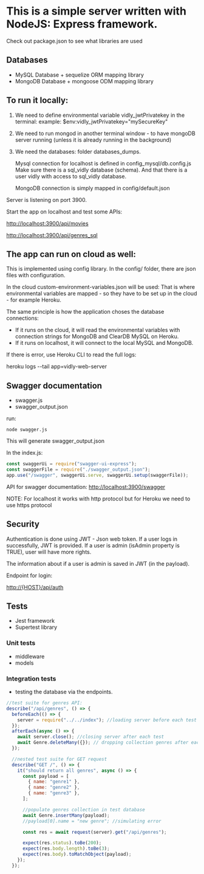 # This is a simple server written with NodeJS: Express framework.

Check out package.json to see what libraries are used

## Databases

- MySQL Database + sequelize ORM mapping library
- MongoDB Database + mongoose ODM mapping library

## To run it locally:

1. We need to define environmental variable vidly_jwtPrivatekey in the terminal: example:
   $env:vidly_jwtPrivatekey="mySecureKey"

2. We need to run mongod in another terminal window - to have mongoDB server running (unless it is already running in the background)

3. We need the databases: folder databases_dumps.
   
   Mysql connection for localhost is defined in config_mysql/db.config.js
   Make sure there is a sql_vidly database (schema). And that there is a user vidly with access to sql_vidly database.
   
   MongoDB connection is simply mapped in config/default.json

Server is listening on port 3900.

Start the app on localhost and test some APIs:

<http://localhost:3900/api/movies>

<http://localhost:3900/api/genres_sql>

## The app can run on cloud as well:

This is implemented using config library. In the config/ folder, there are json files with configuration.

In the cloud custom-environment-variables.json will be used:
That is where environmental variables are mapped - so they have to be set up in the cloud - for example Heroku.

The same principle is how the application choses the database connections:
- If it runs on the cloud, it will read the environmental variables with connection strings for MongoDB and ClearDB MySQL on Heroku.
- If it runs on localhost, it will connect to the local MySQL and MongoDB.

If there is error, use Heroku CLI to read the full logs:

heroku logs --tail app=vidly-web-server

## Swagger documentation

- swagger.js
- swagger_output.json

run:
```
node swagger.js
```

This will generate swagger_output.json

In the index.js:

```javascript
const swaggerUi = require("swagger-ui-express");
const swaggerFile = require("./swagger_output.json");
app.use("/swagger", swaggerUi.serve, swaggerUi.setup(swaggerFile));
```

API for swagger documentation:
<http://localhost:3900/swagger>

NOTE: For localhost it works with http protocol but for Heroku we need to use https protocol

## Security

Authentication is done using JWT - Json web token. If a user logs in successfully, JWT is provided. If a user is admin (isAdmin property is TRUE), user will have more rights. 

The information about if a user is admin is saved in JWT (in the payload).

Endpoint for login:

<http://{HOST}/api/auth>

## Tests

- Jest framework
- Supertest library

### Unit tests
- middleware
- models

### Integration tests
- testing the database via the endpoints.

```javascript
//test suite for genres API:
describe("/api/genres", () => {
  beforeEach(() => {
    server = require("../../index"); //loading server before each test
  });
  afterEach(async () => {
    await server.close(); //closing server after each test
    await Genre.deleteMany({}); // dropping collection genres after each test
  });

  //nested test suite for GET request
  describe("GET /", () => {
    it("should return all genres", async () => {
      const payload = [
        { name: "genre1" },
        { name: "genre2" },
        { name: "genre3" },
      ];

      //populate genres collection in test database
      await Genre.insertMany(payload);
      //payload[0].name = "new genre"; //simulating error

      const res = await request(server).get("/api/genres");

      expect(res.status).toBe(200);
      expect(res.body.length).toBe(3);
      expect(res.body).toMatchObject(payload);
    });
  });
```